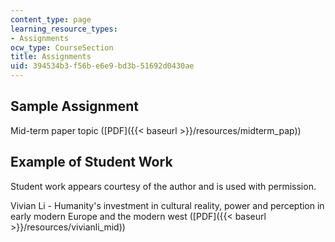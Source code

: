 ```yaml
---
content_type: page
learning_resource_types:
- Assignments
ocw_type: CourseSection
title: Assignments
uid: 394534b3-f56b-e6e9-bd3b-51692d0430ae
---
```


Sample Assignment
-----------------

Mid-term paper topic ([PDF]({{< baseurl >}}/resources/midterm_pap))

Example of Student Work
-----------------------

Student work appears courtesy of the author and is used with permission.

Vivian Li - Humanity's investment in cultural reality, power and perception in early modern Europe and the modern west ([PDF]({{< baseurl >}}/resources/vivianli_mid))